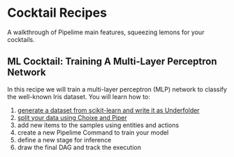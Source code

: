# Cocktail Recipes

A walkthrough of Pipelime main features, squeezing lemons for your cocktails.

## ML Cocktail: Training A Multi-Layer Perceptron Network

In this recipe we will train a multi-layer perceptron (MLP) network to classify the well-known Iris dataset. You will learn how to:
1. [generate a dataset from scikit-learn and write it as Underfolder](ml_tutorial/convert_to_underfolder.md)
1. [split your data using Choixe and Piper](ml_tutorial/dataset_splitting.md)
1. add new items to the samples using entities and actions
1. create a new Pipelime Command to train your model
1. define a new stage for inference
1. draw the final DAG and track the execution
